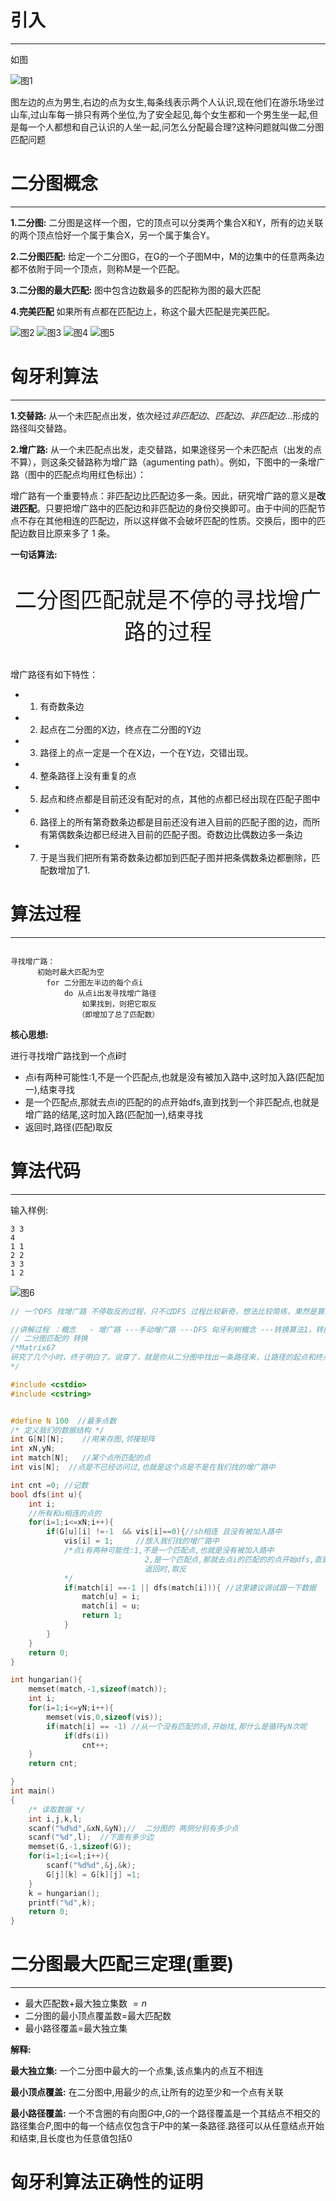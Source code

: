# 引入

------

如图

![图1](/images/二分图男女生.png)

图左边的点为男生,右边的点为女生,每条线表示两个人认识,现在他们在游乐场坐过山车,过山车每一排只有两个坐位,为了安全起见,每个女生都和一个男生坐一起,但是每一个人都想和自己认识的人坐一起,问怎么分配最合理?这种问题就叫做二分图匹配问题


# 二分图概念

--------



**1.二分图:** 二分图是这样一个图，它的顶点可以分类两个集合X和Y，所有的边关联的两个顶点恰好一个属于集合X，另一个属于集合Y。

**2.二分图匹配:** 给定一个二分图G，在G的一个子图M中，M的边集中的任意两条边都不依附于同一个顶点，则称M是一个匹配。

**3.二分图的最大匹配:** 图中包含边数最多的匹配称为图的最大匹配

**4.完美匹配** 如果所有点都在匹配边上，称这个最大匹配是完美匹配。

![图2](/images/二分图0.png)
![图3](/images/二分图1.png)
![图4](/images/二分图2.png)
![图5](/images/二分图3.png)

# 匈牙利算法

-----------

**1.交替路:** 从一个未匹配点出发，依次经过*非匹配边*、*匹配边*、*非匹配边*…形成的路径叫交替路。

**2.增广路:** 从一个未匹配点出发，走交替路，如果途径另一个未匹配点（出发的点不算），则这条交替路称为增广路（agumenting path）。例如，下图中的一条增广路（图中的匹配点均用红色标出）：

增广路有一个重要特点：非匹配边比匹配边多一条。因此，研究增广路的意义是**改进匹配**。只要把增广路中的匹配边和非匹配边的身份交换即可。由于中间的匹配节点不存在其他相连的匹配边，所以这样做不会破坏匹配的性质。交换后，图中的匹配边数目比原来多了 1 条。

**一句话算法:**

<p style="text-align: center;font-size:35px"> 二分图匹配就是不停的寻找增广路的过程</p>

增广路径有如下特性： 

 - 1.	有奇数条边 
 - 2.	起点在二分图的X边，终点在二分图的Y边 
 - 3.	路径上的点一定是一个在X边，一个在Y边，交错出现。 
 - 4.	整条路径上没有重复的点 
 - 5.	起点和终点都是目前还没有配对的点，其他的点都已经出现在匹配子图中 
 - 6.	路径上的所有第奇数条边都是目前还没有进入目前的匹配子图的边，而所有第偶数条边都已经进入目前的匹配子图。奇数边比偶数边多一条边 
 - 7.	于是当我们把所有第奇数条边都加到匹配子图并把条偶数条边都删除，匹配数增加了1. 

# 算法过程

------------------

```

寻找增广路：
      初始时最大匹配为空 
        for 二分图左半边的每个点i 
            do 从点i出发寻找增广路径
                如果找到，则把它取反
               （即增加了总了匹配数）
```

**核心思想:**

进行寻找增广路找到一个点**i**时

 - 点i有两种可能性:1,不是一个匹配点,也就是没有被加入路中,这时加入路(匹配加一),结束寻找
 - 是一个匹配点,那就去点i的匹配的的点开始dfs,直到找到一个非匹配点,也就是增广路的结尾,这时加入路(匹配加一),结束寻找
 - 返回时,路径(匹配)取反

# 算法代码

--------------

输入样例:


```
3 3
4
1 1
2 2
3 3
1 2
```

![图6](/images/二分图in.png)

```c
// 一个DFS 找增广路 不停取反的过程，只不过DFS 过程比较新奇，想法比较简练，果然是算法的艺术

//讲解过程 ：概念   - 增广路 ---手动增广路 ---DFS 匈牙利树概念 ---转换算法1，转换算法2
// 二分图匹配的 转换
/*Matrix67
研究了几个小时，终于明白了。说穿了，就是你从二分图中找出一条路径来，让路径的起点和终点都是还没有匹配过的点，并且路径经过的连线是一条没被匹配、一条已经匹配过，再下一条又没匹配这样交替地出现。找到这样的路径后，显然路径里没被匹配的连线比已经匹配了的连线多一条，于是修改匹配图，把路径里所有匹配过的连线去掉匹配关系，把没有匹配的连线变成匹配的，这样匹配数就比原来多1个。不断执行上述操作，直到找不到这样的路径为止。
*/

#include <cstdio>
#include <cstring>


#define N 100  //最多点数
/* 定义我们的数据结构 */
int G[N][N];    //用来存图,邻接矩阵
int xN,yN;
int match[N];   //某个点所匹配的点
int vis[N];  //点是不已经访问过,也就是这个点是不是在我们找的增广路中

int cnt =0; //记数
bool dfs(int u){
    int i;
    //所有和u相连的点的
    for(i=1;i<=xN;i++){
        if(G[u][i] !=-1  && vis[i]==0){//sh相连 且没有被加入路中
            vis[i] = 1;     //放入我们找的增广路中
            /*点i有两种可能性:1,不是一个匹配点,也就是没有被加入路中
                              2,是一个匹配点,那就去点i的匹配的的点开始dfs,直到找到一个非匹配点,也就是增广路的结尾
                              返回时,取反
            */
            if(match[i] ==-1 || dfs(match[i])){ //这里建议调试跟一下数据
                match[u] = i;
                match[i] = u;
                return 1;
            }
        }
    }
    return 0;
}

int hungarian(){
    memset(match,-1,sizeof(match));
    int i;
    for(i=1;i<=yN;i++){
        memset(vis,0,sizeof(vis));
        if(match[i] == -1) //从一个没有匹配的点,开始找,那什么是循环yN次呢
            if(dfs(i))
                cnt++;
    }
    return cnt;

}
int main()
{
    /* 读取数据 */
    int i,j,k,l;
    scanf("%d%d",&xN,&yN);//  二分图的 两侧分别有多少点
    scanf("%d",l);  //下面有多少边
    memset(G,-1,sizeof(G));
    for(i=1;i<=l;i++){
        scanf("%d%d",&j,&k);
        G[j][k] = G[k][j] =1;
    }
    k = hungarian();
    printf("%d",k);
    return 0;
}
```

# 二分图最大匹配三定理(重要)

-------------------

 - 最大匹配数$+$最大独立集数 $=n$
 - 二分图的最小顶点覆盖数$=$最大匹配数
 - 最小路径覆盖$=$最大独立集

**解释:**

**最大独立集:** 一个二分图中最大的一个点集,该点集内的点互不相连

**最小顶点覆盖:** 在二分图中,用最少的点,让所有的边至少和一个点有关联

**最小路径覆盖:** 一个不含圈的有向图$G$中,$G$的一个路径覆盖是一个其结点不相交的路径集合$P$,图中的每一个结点仅包含于$P$中的某一条路径.路径可以从任意结点开始和结束,且长度也为任意值包括0

# 匈牙利算法正确性的证明

